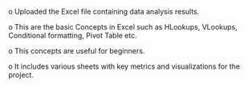 o Uploaded the Excel file containing data analysis results.  

o This are the basic Concepts in Excel  such as HLookups, VLookups, Conditional formatting, Pivot Table etc.

o This concepts are useful for beginners. 
 
o It includes various sheets with key metrics and visualizations for the project.
